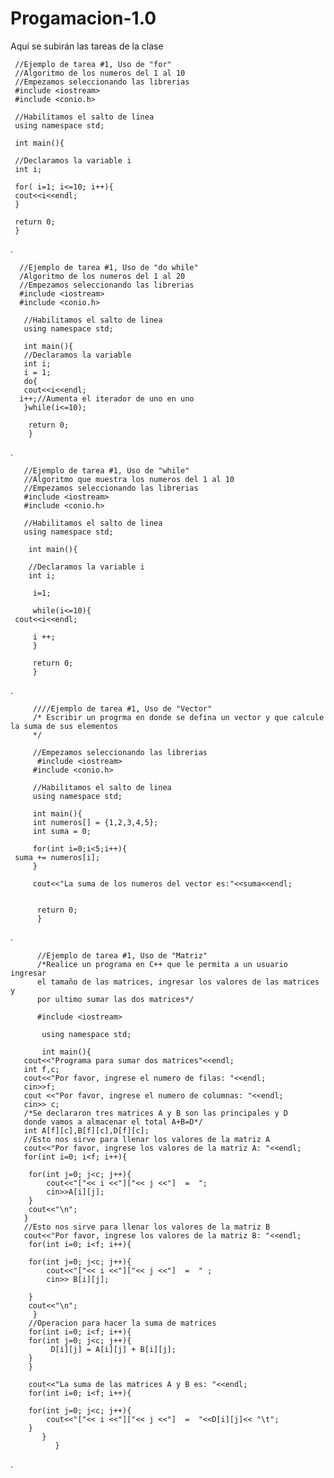 # Progamacion-1.0
Aquí se subirán las tareas de la clase 

     //Ejemplo de tarea #1, Uso de "for"
     //Algoritmo de los numeros del 1 al 10
     //Empezamos seleccionando las librerias 
     #include <iostream>
     #include <conio.h>

     //Habilitamos el salto de linea 
     using namespace std; 

     int main(){

     //Declaramos la variable i 
     int i;

     for( i=1; i<=10; i++){
     cout<<i<<endl;
     }
     
     return 0;
     }
     
   .

      //Ejemplo de tarea #1, Uso de "do while"
      /Algoritmo de los numeros del 1 al 20
      //Empezamos seleccionando las librerias 
      #include <iostream>
      #include <conio.h>

       //Habilitamos el salto de linea 
       using namespace std; 

       int main(){
       //Declaramos la variable 
       int i;
       i = 1;
       do{
       cout<<i<<endl;
	  i++;//Aumenta el iterador de uno en uno
       }while(i<=10);

        return 0;
        }
.

       //Ejemplo de tarea #1, Uso de "while"
       //Algoritmo que muestra los numeros del 1 al 10 
       //Empezamos seleccionando las librerias 
       #include <iostream>
       #include <conio.h>

       //Habilitamos el salto de linea 
       using namespace std; 

        int main(){

        //Declaramos la variable i 
        int i;

         i=1;
	
         while(i<=10){
	 cout<<i<<endl;
	
         i ++;	
         }

         return 0;
         }
.

         ////Ejemplo de tarea #1, Uso de "Vector"
         /* Escribir un progrma en donde se defina un vector y que calcule la suma de sus elementos 
         */

         //Empezamos seleccionando las librerias 
          #include <iostream>
         #include <conio.h>

         //Habilitamos el salto de linea 
         using namespace std; 

         int main(){
         int numeros[] = {1,2,3,4,5};
         int suma = 0;

         for(int i=0;i<5;i++){
	 suma += numeros[i];
         }
     
         cout<<"La suma de los numeros del vector es:"<<suma<<endl;


          return 0;
          }
.


          //Ejemplo de tarea #1, Uso de "Matriz"
          /*Realice un programa en C++ que le permita a un usuario ingresar 
          el tamaño de las matrices, ingresar los valores de las matrices y 
          por ultimo sumar las dos matrices*/

          #include <iostream>

           using namespace std;

           int main(){
	   cout<<"Programa para sumar dos matrices"<<endl;
	   int f,c;
	   cout<<"Por favor, ingrese el numero de filas: "<<endl;
	   cin>>f;
	   cout <<"Por favor, ingrese el numero de columnas: "<<endl;
	   cin>> c;
	   /*Se declararon tres matrices A y B son las principales y D 
	   donde vamos a almacenar el total A+B=D*/
	   int A[f][c],B[f][c],D[f][c];
	   //Esto nos sirve para llenar los valores de la matriz A
	   cout<<"Por favor, ingrese los valores de la matriz A: "<<endl;
	   for(int i=0; i<f; i++){
		
		for(int j=0; j<c; j++){
			cout<<"["<< i <<"]["<< j <<"]  =  ";
			cin>>A[i][j];	
		}	
		cout<<"\n";
	   }
	   //Esto nos sirve para llenar los valores de la matriz B
	   cout<<"Por favor, ingrese los valores de la matriz B: "<<endl;
	    for(int i=0; i<f; i++){
		
		for(int j=0; j<c; j++){
			cout<<"["<< i <<"]["<< j <<"]  =  " ;
			cin>> B[i][j];
			
		}
		cout<<"\n";
	     }
	    //Operacion para hacer la suma de matrices
		for(int i=0; i<f; i++){
		for(int j=0; j<c; j++){
			 D[i][j] = A[i][j] + B[i][j];
		}
		}
		
	    cout<<"La suma de las matrices A y B es: "<<endl;
		for(int i=0; i<f; i++){
		
		for(int j=0; j<c; j++){
			cout<<"["<< i <<"]["<< j <<"]  =  "<<D[i][j]<< "\t";
		}	
	       }
              }
.
